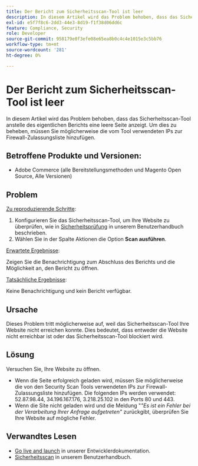 ```yaml
---
title: Der Bericht zum Sicherheitsscan-Tool ist leer
description: In diesem Artikel wird das Problem behoben, dass das Sicherheitsscan-Tool anstelle des eigentlichen Berichts eine leere Seite anzeigt. Um dies zu beheben, müssen Sie möglicherweise die vom Tool verwendeten IPs zur Firewall-Zulassungsliste hinzufügen.
exl-id: e5f7f8c6-2dd3-44e3-8d19-f1f38d06dd6c
feature: Compliance, Security
role: Developer
source-git-commit: 958179e0f3efe08e65ea8b0c4c4e1015e3c5bb76
workflow-type: tm+mt
source-wordcount: '281'
ht-degree: 0%

---
```


# Der Bericht zum Sicherheitsscan-Tool ist leer

In diesem Artikel wird das Problem behoben, dass das Sicherheitsscan-Tool anstelle des eigentlichen Berichts eine leere Seite anzeigt. Um dies zu beheben, müssen Sie möglicherweise die vom Tool verwendeten IPs zur Firewall-Zulassungsliste hinzufügen.

## Betroffene Produkte und Versionen:

* Adobe Commerce (alle Bereitstellungsmethoden und Magento Open Source, Alle Versionen)

## Problem

<u>Zu reproduzierende Schritte</u>:

1. Konfigurieren Sie das Sicherheitsscan-Tool, um Ihre Website zu überprüfen, wie in [Sicherheitsprüfung](https://docs.magento.com/m2/ee/user_guide/magento/security-scan.html) in unserem Benutzerhandbuch beschrieben.
1. Wählen Sie in der Spalte Aktionen die Option **Scan ausführen**.

<u>Erwartete Ergebnisse</u>:

Zeigen Sie die Benachrichtigung zum Abschluss des Berichts und die Möglichkeit an, den Bericht zu öffnen.

<u>Tatsächliche Ergebnisse</u>:

Keine Benachrichtigung und kein Bericht verfügbar.

## Ursache

Dieses Problem tritt möglicherweise auf, weil das Sicherheitsscan-Tool Ihre Website nicht erreichen konnte. Dies bedeutet, dass entweder die Website nicht erreichbar ist oder das Sicherheitsscan-Tool blockiert wird.

## Lösung

Versuchen Sie, Ihre Website zu öffnen.

* Wenn die Seite erfolgreich geladen wird, müssen Sie möglicherweise die von den Security Scan Tools verwendeten IPs zur Firewall-Zulassungsliste hinzufügen. Die folgenden IPs werden verwendet: 52.87.98.44, 34.196.167.176, 3.218.25.102 in den Ports 80 und 443.
* Wenn die Site nicht geladen wird und die Meldung &quot;*&quot;Es ist ein Fehler bei der Verarbeitung Ihrer Anfrage aufgetreten&quot;* zurückgibt, überprüfen Sie Ihre Website auf mögliche Fehler.

## Verwandtes Lesen

* [Go live and launch](https://devdocs.magento.com/guides/v2.3/cloud/live/live.html?_ga=2.73579601.273749082.1559572284-888339099.1547722854#security-scan) in unserer Entwicklerdokumentation.
* [Sicherheitsscan](https://docs.magento.com/m2/ee/user_guide/magento/security-scan.html) in unserem Benutzerhandbuch.
